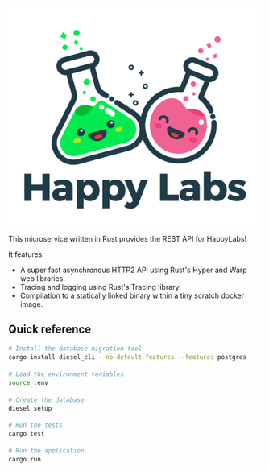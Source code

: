 <p align="center">
  <img src="img/happylabs-logo.png" alt="HappyLabs logo">
</p>

This microservice written in Rust provides the REST API for HappyLabs!

It features:

- A super fast asynchronous HTTP2 API using Rust's Hyper and Warp web
  libraries.
- Tracing and logging using Rust's Tracing library.
- Compilation to a statically linked binary within a tiny scratch docker
  image.


## Quick reference

```sh
# Install the database migration tool
cargo install diesel_cli --no-default-features --features postgres

# Load the environment variables
source .env

# Create the database
diesel setup

# Run the tests
cargo test

# Run the application
cargo run
```
